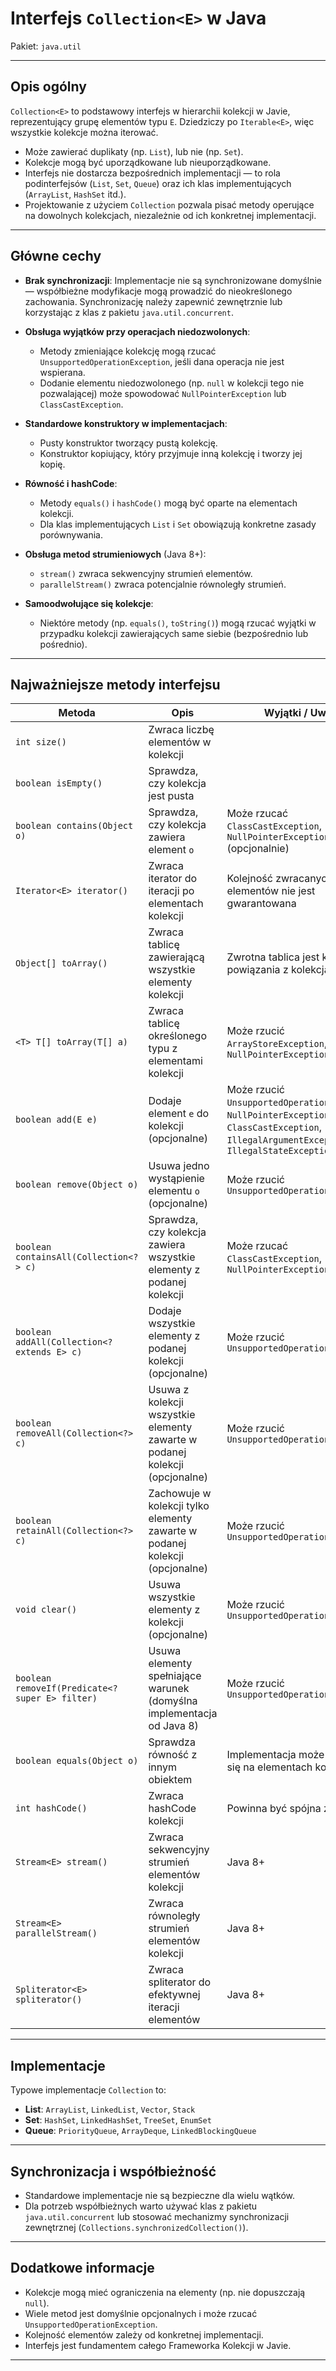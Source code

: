 # Interfejs `Collection<E>` w Java

Pakiet: `java.util`

---

## Opis ogólny

`Collection<E>` to podstawowy interfejs w hierarchii kolekcji w Javie, reprezentujący grupę elementów typu `E`. Dziedziczy po `Iterable<E>`, więc wszystkie kolekcje można iterować.

- Może zawierać duplikaty (np. `List`), lub nie (np. `Set`).
- Kolekcje mogą być uporządkowane lub nieuporządkowane.
- Interfejs nie dostarcza bezpośrednich implementacji — to rola podinterfejsów (`List`, `Set`, `Queue`) oraz ich klas implementujących (`ArrayList`, `HashSet` itd.).
- Projektowanie z użyciem `Collection` pozwala pisać metody operujące na dowolnych kolekcjach, niezależnie od ich konkretnej implementacji.

---

## Główne cechy

- **Brak synchronizacji**: Implementacje nie są synchronizowane domyślnie — współbieżne modyfikacje mogą prowadzić do nieokreślonego zachowania. Synchronizację należy zapewnić zewnętrznie lub korzystając z klas z pakietu `java.util.concurrent`.
  
- **Obsługa wyjątków przy operacjach niedozwolonych**: 
  - Metody zmieniające kolekcję mogą rzucać `UnsupportedOperationException`, jeśli dana operacja nie jest wspierana.
  - Dodanie elementu niedozwolonego (np. `null` w kolekcji tego nie pozwalającej) może spowodować `NullPointerException` lub `ClassCastException`.

- **Standardowe konstruktory w implementacjach**: 
  - Pusty konstruktor tworzący pustą kolekcję.
  - Konstruktor kopiujący, który przyjmuje inną kolekcję i tworzy jej kopię.

- **Równość i hashCode**:
  - Metody `equals()` i `hashCode()` mogą być oparte na elementach kolekcji.
  - Dla klas implementujących `List` i `Set` obowiązują konkretne zasady porównywania.

- **Obsługa metod strumieniowych** (Java 8+):
  - `stream()` zwraca sekwencyjny strumień elementów.
  - `parallelStream()` zwraca potencjalnie równoległy strumień.

- **Samoodwołujące się kolekcje**: 
  - Niektóre metody (np. `equals()`, `toString()`) mogą rzucać wyjątki w przypadku kolekcji zawierających same siebie (bezpośrednio lub pośrednio).

---

## Najważniejsze metody interfejsu

| Metoda                                      | Opis                                                                                         | Wyjątki / Uwagi                                                  |
|---------------------------------------------|----------------------------------------------------------------------------------------------|-----------------------------------------------------------------|
| `int size()`                                | Zwraca liczbę elementów w kolekcji                                                         |                                                                 |
| `boolean isEmpty()`                         | Sprawdza, czy kolekcja jest pusta                                                           |                                                                 |
| `boolean contains(Object o)`                | Sprawdza, czy kolekcja zawiera element `o`                                                  | Może rzucać `ClassCastException`, `NullPointerException` (opcjonalnie) |
| `Iterator<E> iterator()`                     | Zwraca iterator do iteracji po elementach kolekcji                                          | Kolejność zwracanych elementów nie jest gwarantowana            |
| `Object[] toArray()`                         | Zwraca tablicę zawierającą wszystkie elementy kolekcji                                      | Zwrotna tablica jest kopią (bez powiązania z kolekcją)          |
| `<T> T[] toArray(T[] a)`                     | Zwraca tablicę określonego typu z elementami kolekcji                                       | Może rzucić `ArrayStoreException`, `NullPointerException`       |
| `boolean add(E e)`                           | Dodaje element `e` do kolekcji (opcjonalne)                                                 | Może rzucić `UnsupportedOperationException`, `NullPointerException`, `ClassCastException`, `IllegalArgumentException`, `IllegalStateException` |
| `boolean remove(Object o)`                    | Usuwa jedno wystąpienie elementu `o` (opcjonalne)                                           | Może rzucić `UnsupportedOperationException`                      |
| `boolean containsAll(Collection<?> c)`       | Sprawdza, czy kolekcja zawiera wszystkie elementy z podanej kolekcji                        | Może rzucać `ClassCastException`, `NullPointerException`         |
| `boolean addAll(Collection<? extends E> c)` | Dodaje wszystkie elementy z podanej kolekcji (opcjonalne)                                  | Może rzucić `UnsupportedOperationException`                      |
| `boolean removeAll(Collection<?> c)`          | Usuwa z kolekcji wszystkie elementy zawarte w podanej kolekcji (opcjonalne)                 | Może rzucić `UnsupportedOperationException`                      |
| `boolean retainAll(Collection<?> c)`          | Zachowuje w kolekcji tylko elementy zawarte w podanej kolekcji (opcjonalne)                 | Może rzucić `UnsupportedOperationException`                      |
| `void clear()`                               | Usuwa wszystkie elementy z kolekcji (opcjonalne)                                           | Może rzucić `UnsupportedOperationException`                      |
| `boolean removeIf(Predicate<? super E> filter)` | Usuwa elementy spełniające warunek (domyślna implementacja od Java 8)                       | Może rzucić `UnsupportedOperationException`                      |
| `boolean equals(Object o)`                    | Sprawdza równość z innym obiektem                                                          | Implementacja może opierać się na elementach kolekcji            |
| `int hashCode()`                             | Zwraca hashCode kolekcji                                                                    | Powinna być spójna z `equals()`                                  |
| `Stream<E> stream()`                         | Zwraca sekwencyjny strumień elementów kolekcji                                             | Java 8+                                                         |
| `Stream<E> parallelStream()`                 | Zwraca równoległy strumień elementów kolekcji                                              | Java 8+                                                         |
| `Spliterator<E> spliterator()`               | Zwraca spliterator do efektywnej iteracji elementów                                        | Java 8+                                                         |

---

## Implementacje

Typowe implementacje `Collection` to:

- **List**: `ArrayList`, `LinkedList`, `Vector`, `Stack`
- **Set**: `HashSet`, `LinkedHashSet`, `TreeSet`, `EnumSet`
- **Queue**: `PriorityQueue`, `ArrayDeque`, `LinkedBlockingQueue`

---

## Synchronizacja i współbieżność

- Standardowe implementacje nie są bezpieczne dla wielu wątków.
- Dla potrzeb współbieżnych warto używać klas z pakietu `java.util.concurrent` lub stosować mechanizmy synchronizacji zewnętrznej (`Collections.synchronizedCollection()`).

---

## Dodatkowe informacje

- Kolekcje mogą mieć ograniczenia na elementy (np. nie dopuszczają `null`).
- Wiele metod jest domyślnie opcjonalnych i może rzucać `UnsupportedOperationException`.
- Kolejność elementów zależy od konkretnej implementacji.
- Interfejs jest fundamentem całego Frameworka Kolekcji w Javie.

---
